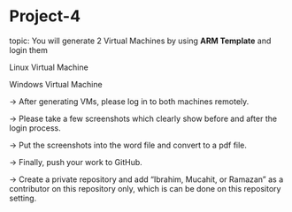 # Project-4

topic: You will generate 2 Virtual Machines by using **ARM Template** and login them

	
Linux Virtual Machine
	
Windows Virtual Machine


-> After generating VMs, please log in to both machines remotely.

-> Please take a few screenshots which clearly show before and after the login process.

-> Put the screenshots into the word file and convert to a pdf file.

-> Finally, push your work to GitHub.

-> Create a private repository and add “Ibrahim, Mucahit, or Ramazan” as a contributor on this repository only, which is can be done on this repository setting.


